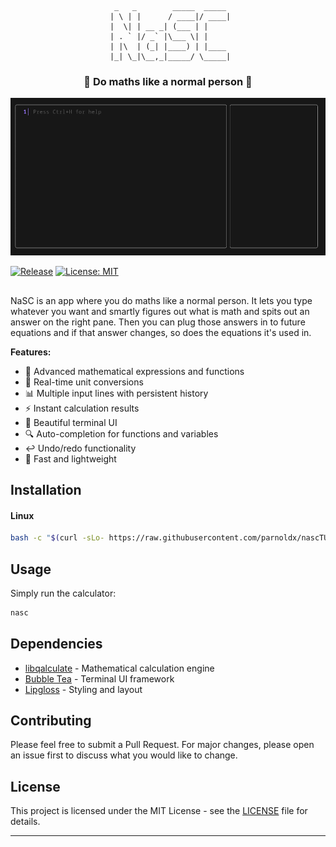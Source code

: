 <div align="center">

```
  _   _        _____  _____ 
 | \ | |      / ____|/ ____|
 |  \| | __ _| (___ | |     
 | . ` |/ _` |\___ \| |     
 | |\  | (_| |____) | |____ 
 |_| \_|\__,_|_____/ \_____|

```               

  <h3 align="center">🧮 Do maths like a normal person 🧮</h3>
</div>

![NASC TUI Demo](demo.gif)

[![Release](https://img.shields.io/github/release/parnoldx/nascTUI.svg)](https://github.com/parnoldx/nascTUI/releases)
[![License: MIT](https://img.shields.io/badge/License-MIT-yellow.svg)](https://opensource.org/licenses/MIT)

## 
NaSC is an app where you do maths like a normal person. It lets you type whatever you want and smartly figures out what is math and spits out an answer on the right pane. Then you can plug those answers in to future equations and if that answer changes, so does the equations it's used in.

**Features:**
- 🧮 Advanced mathematical expressions and functions
- 🔄 Real-time unit conversions
- 📊 Multiple input lines with persistent history
- ⚡ Instant calculation results
- 🎨 Beautiful terminal UI
- 🔍 Auto-completion for functions and variables
- ↩️ Undo/redo functionality
- 🚀 Fast and lightweight

## Installation

#### Linux
```bash
bash -c "$(curl -sLo- https://raw.githubusercontent.com/parnoldx/nascTUI/refs/heads/master/install.sh)"
```

## Usage

Simply run the calculator:
```bash
nasc
```

## Dependencies

- [libqalculate](https://qalculate.github.io/) - Mathematical calculation engine
- [Bubble Tea](https://github.com/charmbracelet/bubbletea) - Terminal UI framework
- [Lipgloss](https://github.com/charmbracelet/lipgloss) - Styling and layout

## Contributing

Please feel free to submit a Pull Request. For major changes, please open an issue first to discuss what you would like to change.

## License

This project is licensed under the MIT License - see the [LICENSE](LICENSE) file for details.

---
